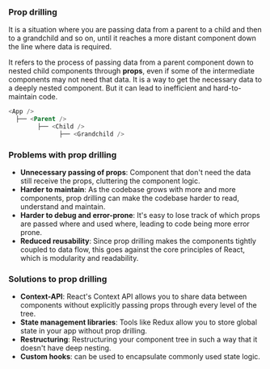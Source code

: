 ### Prop drilling
It is a situation where you are passing data from a parent to a child and then to a grandchild and so on, until it reaches a more distant component down the line where data is required.

It refers to the process of passing data from a parent component down to nested child components through **props**, even if some of the intermediate components may not need that data. It is a way to get the necessary data to a deeply nested component.
But it can lead to inefficient and hard-to-maintain code.

```php
<App />
  ├── <Parent />
        ├── <Child />
              ├── <Grandchild />
```

### Problems with prop drilling
- **Unnecessary passing of props**: Component that don't need the data still receive the props, cluttering the component logic.
- **Harder to maintain**: As the codebase grows with more and more components, prop drilling can make the codebase harder to read, understand and maintain.
- **Harder to debug and error-prone**: It's easy to lose track of which props are passed where and used where, leading to code being more error prone. 
- **Reduced reusability**: Since prop drilling makes the components tightly coupled to data flow, this goes against the core principles of React, which is modularity and readability.

### Solutions to prop drilling
- **Context-API**: React's Context API allows you to share data between components without explicitly passing props through every level of the tree.
- **State management libraries**: Tools like Redux allow you to store global state in your app without prop drilling.
- **Restructuring**: Restructuring your component tree in such a way that it doesn't have deep nesting.
- **Custom hooks**: can be used to encapsulate commonly used state logic.

